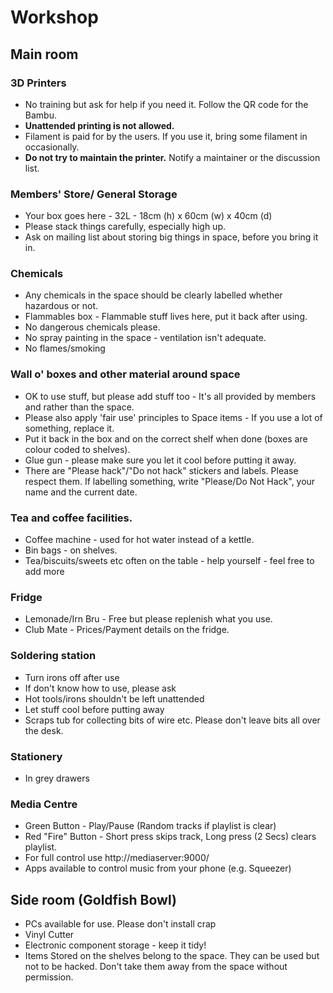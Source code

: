 # Workshop

## Main room

### 3D Printers
- No training but ask for help if you need it.  Follow the QR code for the Bambu.
- **Unattended printing is not allowed.**
- Filament is paid for by the users.  If you use it, bring some filament in occasionally.
- **Do not try to maintain the printer.** Notify a maintainer or the discussion list. 
 

### Members' Store/ General Storage
- Your box goes here - 32L - 18cm (h) x 60cm (w) x 40cm (d)
- Please stack things carefully, especially high up.
- Ask on mailing list about storing big things in space, before you bring it in.

 

### Chemicals
- Any chemicals in the space should be clearly labelled whether hazardous or not.
- Flammables box - Flammable stuff lives here, put it back after using.
- No dangerous chemicals please.
- No spray painting in the space - ventilation isn't adequate.
- No flames/smoking
 

### Wall o' boxes and other material around space
- OK to use stuff, but please add stuff too - It's all provided by members and rather than the space.
- Please also apply 'fair use' principles to Space items - If you use a lot of something, replace it.
- Put it back in the box and on the correct shelf when done (boxes are colour coded to shelves).
- Glue gun - please make sure you let it cool before putting it away.
- There are "Please hack"/"Do not hack" stickers and labels. Please respect them. If labelling something, write "Please/Do Not Hack", your name and the current date.
 

### Tea and coffee facilities. 
- Coffee machine - used for hot water instead of a kettle.
- Bin bags - on shelves.
- Tea/biscuits/sweets etc often on the table - help yourself - feel free to add more


### Fridge
- Lemonade/Irn Bru - Free but please replenish what you use.
- Club Mate - Prices/Payment details on the fridge.


### Soldering station
- Turn irons off after use
- If don't know how to use, please ask
- Hot tools/irons shouldn't be left unattended
- Let stuff cool before putting away
- Scraps tub for collecting bits of wire etc.  Please don't leave bits all over the desk.
 

### Stationery
- In grey drawers
 

### Media Centre
- Green Button - Play/Pause (Random tracks if playlist is clear)
- Red "Fire" Button - Short press skips track, Long press (2 Secs) clears playlist.
- For full control use http://mediaserver:9000/ 
- Apps available to control music from your phone (e.g. Squeezer)


## Side room (Goldfish Bowl)

- PCs available for use.  Please don't install crap
- Vinyl Cutter 
- Electronic component storage - keep it tidy!
- Items Stored on the shelves belong to the space. They can be used but not to be hacked.  Don't take them away from the space without permission.
